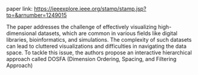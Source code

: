 paper link: https://ieeexplore.ieee.org/stamp/stamp.jsp?tp=&arnumber=1249015

The paper addresses the challenge of effectively visualizing high-dimensional datasets, which are common in various fields like digital libraries, bioinformatics, and simulations. The complexity of such datasets can lead to cluttered visualizations and difficulties in navigating the data space. To tackle this issue, the authors propose an interactive hierarchical approach called DOSFA (Dimension Ordering, Spacing, and Filtering Approach)
